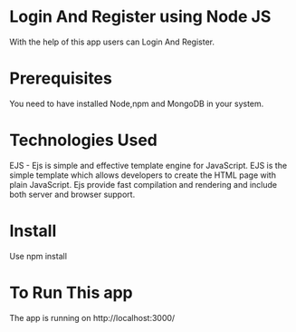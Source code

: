 # Login And Register using Node JS

With the help of this app users can Login And Register.

# Prerequisites

You need to have installed Node,npm and MongoDB in your system.

# Technologies Used

EJS - Ejs is simple and effective template engine for JavaScript. EJS is the simple template which allows developers to create the HTML page with plain JavaScript. Ejs provide fast compilation and rendering and include both server and browser support.

# Install

Use npm install

# To Run This app


The app is running on
http://localhost:3000/


